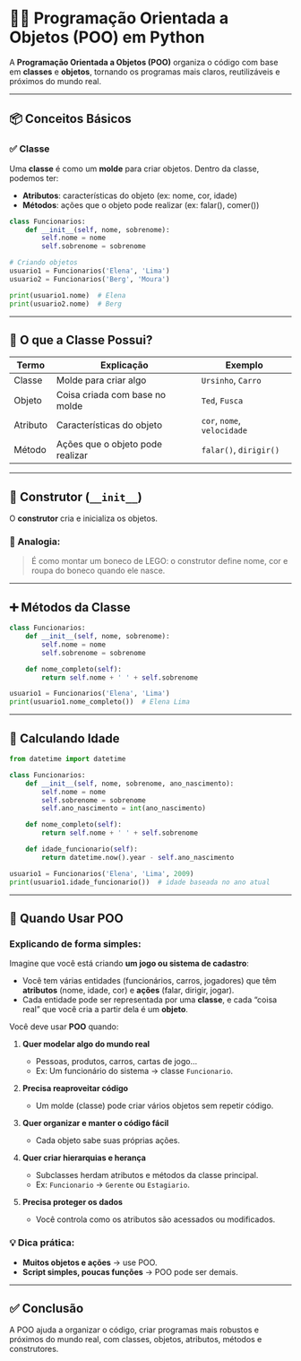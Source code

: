 # 👩‍💻 Programação Orientada a Objetos (POO) em Python

A **Programação Orientada a Objetos (POO)** organiza o código com base em **classes** e **objetos**, tornando os programas mais claros, reutilizáveis e próximos do mundo real.

---

## 📦 Conceitos Básicos

### ✅ Classe

Uma **classe** é como um **molde** para criar objetos. Dentro da classe, podemos ter:

* **Atributos**: características do objeto (ex: nome, cor, idade)
* **Métodos**: ações que o objeto pode realizar (ex: falar(), comer())

```python
class Funcionarios:
    def __init__(self, nome, sobrenome):
        self.nome = nome
        self.sobrenome = sobrenome

# Criando objetos
usuario1 = Funcionarios('Elena', 'Lima')
usuario2 = Funcionarios('Berg', 'Moura')

print(usuario1.nome)  # Elena
print(usuario2.nome)  # Berg
```

---

## 🧱 O que a Classe Possui?

| Termo    | Explicação                       | Exemplo                     |
| -------- | -------------------------------- | --------------------------- |
| Classe   | Molde para criar algo            | `Ursinho`, `Carro`          |
| Objeto   | Coisa criada com base no molde   | `Ted`, `Fusca`              |
| Atributo | Características do objeto        | `cor`, `nome`, `velocidade` |
| Método   | Ações que o objeto pode realizar | `falar()`, `dirigir()`      |

---

## 🔧 Construtor (`__init__`)

O **construtor** cria e inicializa os objetos.

### 🧸 Analogia:

> É como montar um boneco de LEGO: o construtor define nome, cor e roupa do boneco quando ele nasce.

---

## ➕ Métodos da Classe

```python
class Funcionarios:
    def __init__(self, nome, sobrenome):
        self.nome = nome
        self.sobrenome = sobrenome

    def nome_completo(self):
        return self.nome + ' ' + self.sobrenome

usuario1 = Funcionarios('Elena', 'Lima')
print(usuario1.nome_completo())  # Elena Lima
```

---

## 🎂 Calculando Idade

```python
from datetime import datetime

class Funcionarios:
    def __init__(self, nome, sobrenome, ano_nascimento):
        self.nome = nome
        self.sobrenome = sobrenome
        self.ano_nascimento = int(ano_nascimento)

    def nome_completo(self):
        return self.nome + ' ' + self.sobrenome

    def idade_funcionario(self):
        return datetime.now().year - self.ano_nascimento

usuario1 = Funcionarios('Elena', 'Lima', 2009)
print(usuario1.idade_funcionario())  # idade baseada no ano atual
```

---

## 🧐 Quando Usar POO

### Explicando de forma simples:

Imagine que você está criando **um jogo ou sistema de cadastro**:

* Você tem várias entidades (funcionários, carros, jogadores) que têm **atributos** (nome, idade, cor) e **ações** (falar, dirigir, jogar).
* Cada entidade pode ser representada por uma **classe**, e cada “coisa real” que você cria a partir dela é um **objeto**.

Você deve usar **POO** quando:

1. **Quer modelar algo do mundo real**

   * Pessoas, produtos, carros, cartas de jogo…
   * Ex: Um funcionário do sistema → classe `Funcionario`.

2. **Precisa reaproveitar código**

   * Um molde (classe) pode criar vários objetos sem repetir código.

3. **Quer organizar e manter o código fácil**

   * Cada objeto sabe suas próprias ações.

4. **Quer criar hierarquias e herança**

   * Subclasses herdam atributos e métodos da classe principal.
   * Ex: `Funcionario` → `Gerente` ou `Estagiario`.

5. **Precisa proteger os dados**

   * Você controla como os atributos são acessados ou modificados.

### 💡 Dica prática:

* **Muitos objetos e ações** → use POO.
* **Script simples, poucas funções** → POO pode ser demais.

---

## ✅ Conclusão

A POO ajuda a organizar o código, criar programas mais robustos e próximos do mundo real, com classes, objetos, atributos, métodos e construtores.
